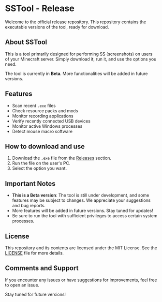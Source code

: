 # SSTool - Release

Welcome to the official release repository. This repository contains the executable versions of the tool, ready for download.

## About SSTool

This is a tool primarily designed for performing SS (screenshots) on users of your Minecraft server. Simply download it, run it, and use the options you need.

The tool is currently in **Beta**. More functionalities will be added in future versions.

## Features

- Scan recent `.exe` files
- Check resource packs and mods
- Monitor recording applications
- Verify recently connected USB devices
- Monitor active Windows processes
- Detect mouse macro software

## How to download and use

1. Download the `.exe` file from the [Releases](https://github.com/7Str1kes/SSTool-release/releases/tag/1.0.0-BETA) section.
2. Run the file on the user's PC.
3. Select the option you want.

## Important Notes

- **This is a Beta version**: The tool is still under development, and some features may be subject to changes. We appreciate your suggestions and bug reports.
- More features will be added in future versions. Stay tuned for updates!
- Be sure to run the tool with sufficient privileges to access certain system processes.

## License

This repository and its contents are licensed under the MIT License. See the [LICENSE](LICENSE) file for more details.

## Comments and Support

If you encounter any issues or have suggestions for improvements, feel free to open an issue.

Stay tuned for future versions!